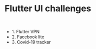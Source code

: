 #  Flutter UI challenges 
<br>
<ul>
  <li>1. Flutter VPN</li>
  <li>2. Facebook lite</li>
  <li>3. Covid-19 tracker</li>
